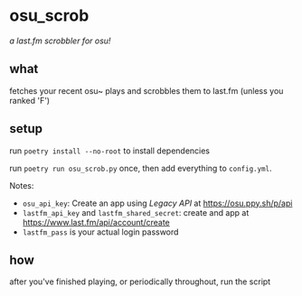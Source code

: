 # osu_scrob
*a last.fm scrobbler for osu!*

## what

fetches your recent osu~ plays and scrobbles them to last.fm
(unless you ranked 'F')

## setup

run `poetry install --no-root` to install dependencies

run `poetry run osu_scrob.py` once, then add everything to
`config.yml`.

Notes:
* `osu_api_key`:  Create an app using *Legacy API* at
   https://osu.ppy.sh/p/api
* `lastfm_api_key` and `lastfm_shared_secret`:
  create and app at https://www.last.fm/api/account/create
* `lastfm_pass` is your actual login password

## how

after you've finished playing, or periodically throughout, run the
script
